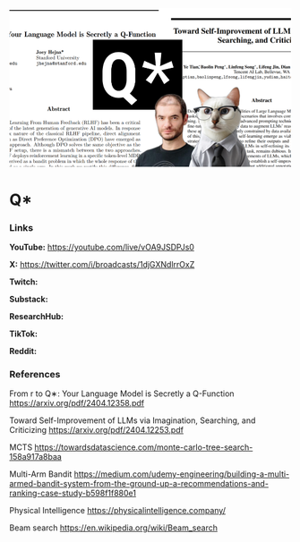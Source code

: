 ![thumbnail](thumbnail.png)

# Q*

### Links

**YouTube:** https://youtube.com/live/vOA9JSDPJs0

**X:** https://twitter.com/i/broadcasts/1djGXNdlrrOxZ

**Twitch:**

**Substack:**

**ResearchHub:**

**TikTok:**

**Reddit:**

### References

From r to Q∗: Your Language Model is Secretly a Q-Function
https://arxiv.org/pdf/2404.12358.pdf

Toward Self-Improvement of LLMs via Imagination, Searching, and Criticizing
https://arxiv.org/pdf/2404.12253.pdf

MCTS
https://towardsdatascience.com/monte-carlo-tree-search-158a917a8baa

Multi-Arm Bandit
https://medium.com/udemy-engineering/building-a-multi-armed-bandit-system-from-the-ground-up-a-recommendations-and-ranking-case-study-b598f1f880e1

Physical Intelligence
https://physicalintelligence.company/

Beam search
https://en.wikipedia.org/wiki/Beam_search
